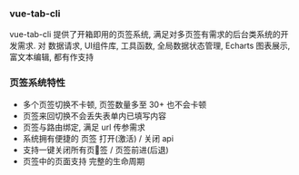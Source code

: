 ### vue-tab-cli

vue-tab-cli 提供了开箱即用的页签系统, 满足对多页签有需求的后台类系统的开发需求. 对 数据请求, UI组件库, 工具函数, 全局数据状态管理, Echarts 图表展示, 富文本编辑, 都有作支持

### 页签系统特性

* 多个页签切换不卡顿, 页签数量多至 30+ 也不会卡顿
* 页签来回切换不会丢失表单内已填写内容
* 页签与路由绑定, 满足 url 传参需求
* 系统拥有便捷的 页签 打开(激活) / 关闭 api
* 支持一键关闭所有页签 / 页签前进(后退)
* 页签中的页面支持 完整的生命周期
